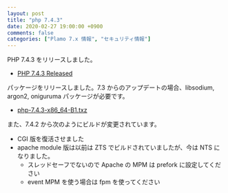 ```yaml
---
layout: post
title: "php 7.4.3"
date: 2020-02-27 19:00:00 +0900
comments: false
categories: ["Plamo 7.x 情報", "セキュリティ情報"]
---
```

PHP 7.4.3 をリリースしました。

* [PHP 7.4.3 Released](http://php.net/ChangeLog-7.php#7.4.3)

パッケージをリリースしました。7.3 からのアップデートの場合、libsodium, argon2, oniguruma パッケージが必要です。

* [php-7.4.3-x86_64-B1.txz](ftp://plamo.linet.gr.jp/pub/Plamo-7.x/x86_64/plamo/08_daemons/php-7.4.3-x86_64-B1.txz)

また、7.4.2 から次のようにビルドが変更されています。

* CGI 版を復活させました
* apache module 版は以前は ZTS でビルドされていましたが、今は NTS になりました。
  - スレッドセーフでないので Apache の MPM は prefork に設定してください
  - event MPM を使う場合は fpm を使ってください

